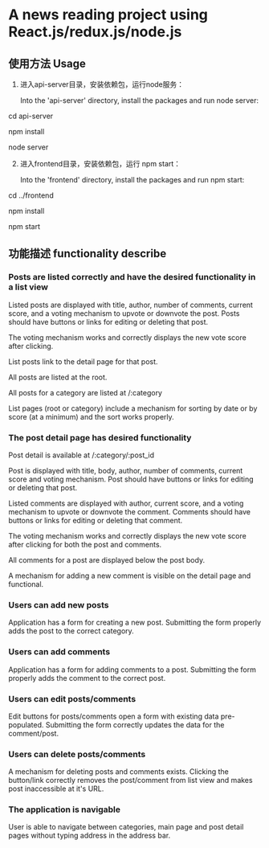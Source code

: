 # A news reading project using React.js/redux.js/node.js

## 使用方法 Usage

1) 进入api-server目录，安装依赖包，运行node服务：

   Into the 'api-server' directory, install the packages and run node server:

cd api-server

npm install

node server


2) 进入frontend目录，安装依赖包，运行 npm start：

   Into the 'frontend' directory, install the packages and run npm start:

cd ../frontend

npm install

npm start

## 功能描述 functionality describe

### Posts are listed correctly and have the desired functionality in a list view

Listed posts are displayed with title, author, number of comments, current score, and a voting mechanism to upvote or downvote the post. Posts should have buttons or links for editing or deleting that post.

The voting mechanism works and correctly displays the new vote score after clicking.

List posts link to the detail page for that post.

All posts are listed at the root.

All posts for a category are listed at /:category

List pages (root or category) include a mechanism for sorting by date or by score (at a minimum) and the sort works properly.

### The post detail page has desired functionality

Post detail is available at /:category/:post_id

Post is displayed with title, body, author, number of comments, current score and voting mechanism. Post should have buttons or links for editing or deleting that post.

Listed comments are displayed with author, current score, and a voting mechanism to upvote or downvote the comment. Comments should have buttons or links for editing or deleting that comment.

The voting mechanism works and correctly displays the new vote score after clicking for both the post and comments.

All comments for a post are displayed below the post body.

A mechanism for adding a new comment is visible on the detail page and functional.

### Users can add new posts

Application has a form for creating a new post. Submitting the form properly adds the post to the correct category.

### Users can add comments

Application has a form for adding comments to a post. Submitting the form properly adds the comment to the correct post.

### Users can edit posts/comments

Edit buttons for posts/comments open a form with existing data pre-populated. Submitting the form correctly updates the data for the comment/post.

### Users can delete posts/comments

A mechanism for deleting posts and comments exists. Clicking the button/link correctly removes the post/comment from list view and makes post inaccessible at it's URL.

### The application is navigable

User is able to navigate between categories, main page and post detail pages without typing address in the address bar.